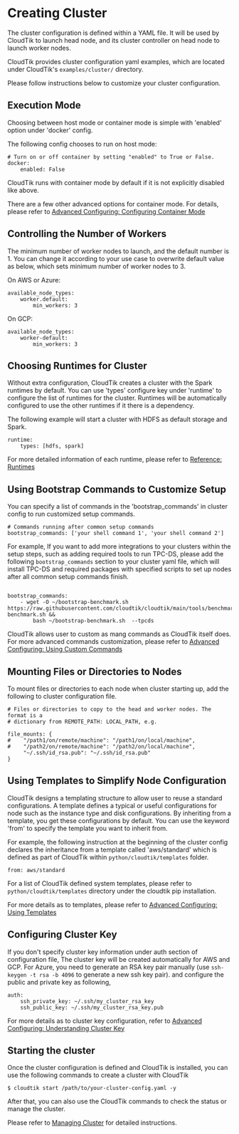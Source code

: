 # Creating Cluster

The cluster configuration is defined within a YAML file. It will be used by CloudTik to launch head node, and its cluster
controller on head node to launch worker nodes.

CloudTik provides cluster configuration yaml examples, which are located under CloudTik's `examples/cluster/` directory.
 
Please follow instructions below to customize your cluster configuration.

## Execution Mode

Choosing between host mode or container mode is simple with 'enabled' option under 'docker' config.

The following config chooses to run on host mode:
```
# Turn on or off container by setting "enabled" to True or False.
docker:
    enabled: False

```

CloudTik runs with container mode by default if it is not explicitly disabled like above.

There are a few other advanced options for container mode.
For details, please refer to [Advanced Configuring: Configuring Container Mode](./AdvancedConfiguring/configuring-container-mode.md)

## Controlling the Number of Workers

The minimum number of worker nodes to launch, and the default number is 1. You can change it according to your use case
to overwrite default value as below, which sets minimum number of worker nodes to 3.

On AWS or Azure:
```
available_node_types:
    worker.default:
        min_workers: 3
```

On GCP:
```
available_node_types:
    worker-default:
        min_workers: 3
```

## Choosing Runtimes for Cluster

Without extra configuration, CloudTik creates a cluster with the Spark runtimes by default.
You can use 'types' configure key under 'runtime' to configure the list of runtimes for the cluster.
Runtimes will be automatically configured to use the other runtimes if it there is a dependency.

The following example will start a cluster with HDFS as default storage and Spark.

```
runtime:
    types: [hdfs, spark]
```

For more detailed information of each runtime, please refer to [Reference: Runtimes](../Reference/runtimes.md)

## Using Bootstrap Commands to Customize Setup
You can specify a list of commands in the 'bootstrap_commands' in cluster config
to run customized setup commands.

```
# Commands running after common setup commands
bootstrap_commands: ['your shell command 1', 'your shell command 2']
```

For example, If you want to add more integrations to your clusters within the setup steps, such as adding required tools to run TPC-DS, 
please add the following `bootstrap_commands` section to your cluster yaml file, which will install TPC-DS and required packages
with specified scripts to set up nodes after all common setup commands finish.

```buildoutcfg

bootstrap_commands:
    - wget -O ~/bootstrap-benchmark.sh https://raw.githubusercontent.com/cloudtik/cloudtik/main/tools/benchmarks/spark/scripts/bootstrap-benchmark.sh &&
        bash ~/bootstrap-benchmark.sh  --tpcds
```
CloudTik allows user to custom as mang commands as CloudTik itself does.
For more advanced commands customization, please refer to [Advanced Configuring: Using Custom Commands](./AdvancedConfiguring/using-custom-commands.md)

## Mounting Files or Directories to Nodes

To mount files or directories to each node when cluster starting up, add the following to cluster configuration file.

```
# Files or directories to copy to the head and worker nodes. The format is a
# dictionary from REMOTE_PATH: LOCAL_PATH, e.g.

file_mounts: {
#    "/path1/on/remote/machine": "/path1/on/local/machine",
#    "/path2/on/remote/machine": "/path2/on/local/machine",
     "~/.ssh/id_rsa.pub": "~/.ssh/id_rsa.pub"
}
```

## Using Templates to Simplify Node Configuration
CloudTik designs a templating structure to allow user to reuse a standard configurations.
A template defines a typical or useful configurations for node such as the instance type and disk configurations.
By inheriting from a template, you get these configurations by default.
You can use the keyword 'from' to specify the template you want to inherit from.

For example, the following instruction at the beginning of the cluster config declares
the inheritance from a template called 'aws/standard' which is defined as part of CloudTik
within `python/cloudtik/templates` folder.

```
from: aws/standard
```

For a list of CloudTik defined system templates, please refer to `python/cloudtik/templates` directory
under the cloudtik pip installation.

For more details as to templates, please refer to [Advanced Configuring: Using Templates](./AdvancedConfiguring/using-templates.md)


## Configuring Cluster Key
If you don't specify cluster key information under auth section of configuration file,
The cluster key will be created automatically for AWS and GCP.
For Azure, you need to generate an RSA key pair manually (use `ssh-keygen -t rsa -b 4096` to generate a new ssh key pair).
and configure the public and private key as following,

```
auth:
    ssh_private_key: ~/.ssh/my_cluster_rsa_key
    ssh_public_key: ~/.ssh/my_cluster_rsa_key.pub
```

For more details as to cluster key configuration, refer to [Advanced Configuring: Understanding Cluster Key](./AdvancedConfiguring/understanding-cluster-key.md)

## Starting the cluster

Once the cluster configuration is defined and CloudTik is installed, you can use the following commands to create a cluster with CloudTik

```
$ cloudtik start /path/to/your-cluster-config.yaml -y
```

After that, you can also use the CloudTik commands to check the status or manage the cluster.

Please refer to [Managing Cluster](./managing-cluster.md) for detailed instructions.
